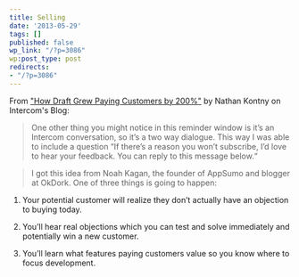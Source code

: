 ```yaml
---
title: Selling
date: '2013-05-29'
tags: []
published: false
wp_link: "/?p=3086"
wp:post_type: post
redirects:
- "/?p=3086"
---
```


From ["How Draft Grew Paying Customers by 200%"](http://insideintercom.io/how-draft-grew-paying-customers-by-200/) by Nathan Kontny on Intercom's Blog:

>

> One other thing you might notice in this reminder window is it’s an Intercom conversation, so it’s a two way dialogue. This way I was able to include a question “If there’s a reason you won’t subscribe, I’d love to hear your feedback. You can reply to this message below.“

>

> I got this idea from Noah Kagan, the founder of AppSumo and blogger at OkDork. One of three things is going to happen:

>

>

1. Your potential customer will realize they don’t actually have an objection to buying today.

>

2. You’ll hear real objections which you can test and solve immediately and potentially win a new customer.

>

3. You’ll learn what features paying customers value so you know where to focus development.

>

>
